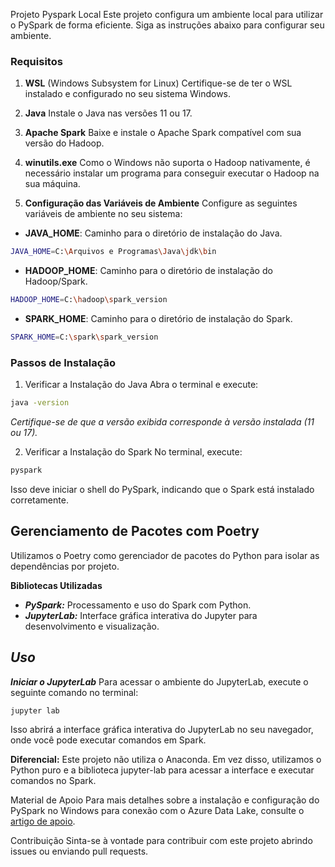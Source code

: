 Projeto Pyspark Local
Este projeto configura um ambiente local para utilizar o PySpark de forma eficiente. Siga as instruções abaixo para configurar seu ambiente.

### **Requisitos**
1. **WSL** (Windows Subsystem for Linux)
Certifique-se de ter o WSL instalado e configurado no seu sistema Windows.

2. **Java**
Instale o Java nas versões 11 ou 17.

3. **Apache Spark**
Baixe e instale o Apache Spark compatível com sua versão do Hadoop.

4. **winutils.exe**
Como o Windows não suporta o Hadoop nativamente, é necessário instalar um programa para conseguir executar o Hadoop na sua máquina.

5. **Configuração das Variáveis de Ambiente**
Configure as seguintes variáveis de ambiente no seu sistema:

* **JAVA_HOME**: Caminho para o diretório de instalação do Java.
```bash
JAVA_HOME=C:\Arquivos e Programas\Java\jdk\bin
```

* **HADOOP_HOME**: Caminho para o diretório de instalação do Hadoop/Spark.
```bash
HADOOP_HOME=C:\hadoop\spark_version
```

* **SPARK_HOME**: Caminho para o diretório de instalação do Spark.
```bash
SPARK_HOME=C:\spark\spark_version
```

### **Passos de Instalação**

1. Verificar a Instalação do Java
Abra o terminal e execute:
```bash
java -version
```
*Certifique-se de que a versão exibida corresponde à versão instalada (11 ou 17).*

2. Verificar a Instalação do Spark
No terminal, execute:
```bash
pyspark
```
Isso deve iniciar o shell do PySpark, indicando que o Spark está instalado corretamente.

## **Gerenciamento de Pacotes com Poetry**
Utilizamos o Poetry como gerenciador de pacotes do Python para isolar as dependências por projeto.

**Bibliotecas Utilizadas**
* ***PySpark:*** Processamento e uso do Spark com Python.
* ***JupyterLab:*** Interface gráfica interativa do Jupyter para desenvolvimento e visualização.

## ***Uso***
***Iniciar o JupyterLab***
Para acessar o ambiente do JupyterLab, execute o seguinte comando no terminal:
```bash
jupyter lab
```
Isso abrirá a interface gráfica interativa do JupyterLab no seu navegador, onde você pode executar comandos em Spark.

**Diferencial:** Este projeto não utiliza o Anaconda. Em vez disso, utilizamos o Python puro e a biblioteca jupyter-lab para acessar a interface e executar comandos no Spark.

Material de Apoio
Para mais detalhes sobre a instalação e configuração do PySpark no Windows para conexão com o Azure Data Lake, consulte o [artigo de apoio]('https://medium.com/@bruno.facco/instala%C3%A7%C3%A3o-e-configura%C3%A7%C3%A3o-do-pyspark-no-windows-para-conex%C3%A3o-no-azure-datalake-f166351da69e').

Contribuição
Sinta-se à vontade para contribuir com este projeto abrindo issues ou enviando pull requests.